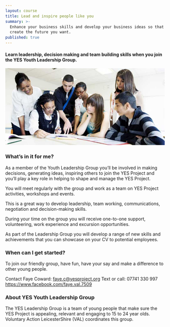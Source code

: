 ```yaml
---
layout: course
title: Lead and inspire people like you
summary: >-
  Enhance your business skills and develop your business ideas so that you can
  create the future you want.
published: true
---
```


#### Learn leadership, decision making and team building skills when you join the YES Youth Leadership Group. 

![Young people at leadership group meeting](/img/meeting.jpg)

### What’s in it for me?

As a member of the Youth Leadership Group you’ll be involved in making decisions, generating ideas, inspiring others to join the YES Project and you’ll play a key role in helping to shape and manage the YES Project. 

You will meet regularly with the group and work as a team on YES Project activities, workshops and events. 

This is a great way to develop leadership, team working, communications, negotiation and decision-making skills. 

During your time on the group you will receive one-to-one support, volunteering, work experience and excursion opportunities. 

As part of the Leadership Group you will develop a range of new skills and achievements that you can showcase on your CV to potential employees. 

### When can I get started?

To join our friendly group, have fun, have your say and make a difference to other young people.

Contact Faye Coward:
[faye.c@yesproject.org](faye.c@yesproject.org)
Text or call: 07741 330 997
https://www.facebook.com/faye.val.7509

### About YES Youth Leadership Group

The YES Leadership Group is a team of young people that make sure the YES Project is appealing, relevant and engaging to 15 to 24 year olds. Voluntary Action LeicesterShire (VAL) coordinates this group.
